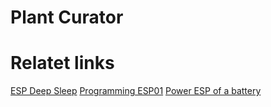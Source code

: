 # Plant Curator


# Relatet links
[ESP Deep Sleep](https://randomnerdtutorials.com/esp8266-deep-sleep-with-arduino-ide/)
[Programming ESP01](https://www.best-microcontroller-projects.com/esp-01-programming.html)
[Power ESP of a battery](https://lukebeales.com/articles/powering-an-esp8266-or-esp12-off-a-battery/)
